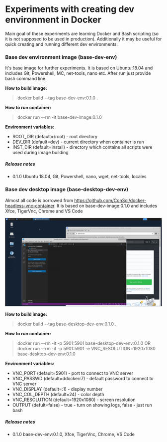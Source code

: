 # Experiments with creating dev environment in Docker 
Main goal of these experiments are learning Docker and Bash scripting (so it is not supposed to be used in production). Additionally it may be useful for quick creating and running different dev environments. 

### Base dev environment image (base-dev-env)
It's base image for further experiments. It is based on Ubuntu:18.04 and includes Git, Powershell, MC, net-tools, nano etc. After run just provide bash command line. 

**How to build image:** 
> docker build --tag base-dev-env:0.1.0 .

**How to run container:** 
> docker run --rm -it base-dev-image:0.1.0  

**Environment variables:**
- ROOT_DIR (default=/root) - root directory
- DEV_DIR (default=dev) - current directory when container is run
- INST_DIR (default=install) - directory which contains all scripts were used during image building

##### Release notes
- 0.1.0 Ubuntu 18.04, Git, Powershell, nano, wget, net-tools, locales


### Base dev desktop image (base-desktop-dev-env)
 Almost all code is borrowed from https://github.com/ConSol/docker-headless-vnc-container. It is based on base-dev-image:0.1.0  and includes Xfce, TigerVnc, Chrome and VS Code

![Screen](./base-desktop-dev-env/Screen.png)

**How to build image:** 
> docker build --tag base-desktop-dev-env:0.1.0 .

**How to run container:** 
> docker run --rm  -it -p 5901:5901 base-desktop-dev-env:0.1.0
> OR
>docker run --rm  -it -p 5901:5901 -e VNC_RESOLUTION=1920x1080 base-desktop-dev-env:0.1.0

**Environment variables:**
- VNC_PORT (default=5901) - port to connect to VNC server
- VNC_PASSWD (default=ddockerr7) - default password to connect to VNC server
- VNC_DISPLAY (default=:1) - display number
- VNC_COL_DEPTH (default=24) - color depth 
- VNC_RESOLUTION (default=1920x1080) - screen resolution
- OUTPUT (defult=false) - true - turn on showing logs, false - just run bash

##### Release notes
- 0.1.0 base-dev-env:0.1.0, Xfce, TigerVnc, Chrome, VS Code